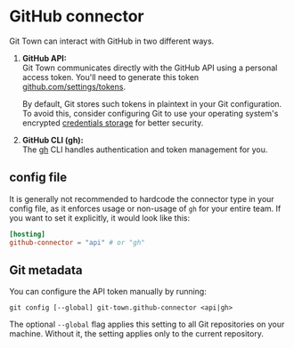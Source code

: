 # GitHub connector

Git Town can interact with GitHub in two different ways.

1. **GitHub API:** <br> Git Town communicates directly with the GitHub API using
   a personal access token. You'll need to generate this token
   [github.com/settings/tokens](https://github.com/settings/tokens).

   By default, Git stores such tokens in plaintext in your Git configuration. To
   avoid this, consider configuring Git to use your operating system's encrypted
   [credentials storage](https://git-scm.com/book/en/v2/Git-Tools-Credential-Storage)
   for better security.

2. **GitHub CLI (gh):** <br> The [gh](https://cli.github.com) CLI handles
   authentication and token management for you.

## config file

It is generally not recommended to hardcode the connector type in your config
file, as it enforces usage or non-usage of `gh` for your entire team. If you
want to set it explicitly, it would look like this:

```toml
[hosting]
github-connector = "api" # or "gh"
```

## Git metadata

You can configure the API token manually by running:

```wrap
git config [--global] git-town.github-connector <api|gh>
```

The optional `--global` flag applies this setting to all Git repositories on
your machine. Without it, the setting applies only to the current repository.
